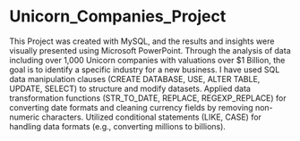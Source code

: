 # Unicorn_Companies_Project
This Project was created with MySQL, and the results and insights were visually presented using Microsoft PowerPoint.
Through the analysis of data including over 1,000 Unicorn companies with valuations over $1 Billion, the goal is to identify a specific industry for a new business.
I have used SQL data manipulation clauses (CREATE DATABASE, USE, ALTER TABLE, UPDATE, SELECT) to structure and modify datasets.
Applied data transformation functions (STR_TO_DATE, REPLACE, REGEXP_REPLACE) for converting date formats and cleaning currency fields by removing non-numeric characters.
Utilized conditional statements (LIKE, CASE) for handling data formats (e.g., converting millions to billions).
